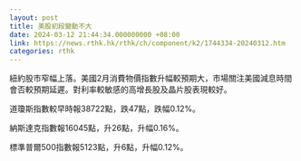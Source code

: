 ```yaml
---
layout: post
title: 美股初段變動不大
date: 2024-03-12 21:44:34.000000000 +08:00
link: https://news.rthk.hk/rthk/ch/component/k2/1744334-20240312.htm
categories: rthk
---
```


紐約股市窄幅上落。美國2月消費物價指數升幅較預期大，市場關注美國減息時間會否較預期延遲。對利率較敏感的高增長股及晶片股表現較好。

道瓊斯指數較早時報38722點，跌47點，跌幅0.12%。

納斯達克指數報16045點，升26點，升幅0.16%。

標準普爾500指數報5123點，升6點，升幅0.12%。
